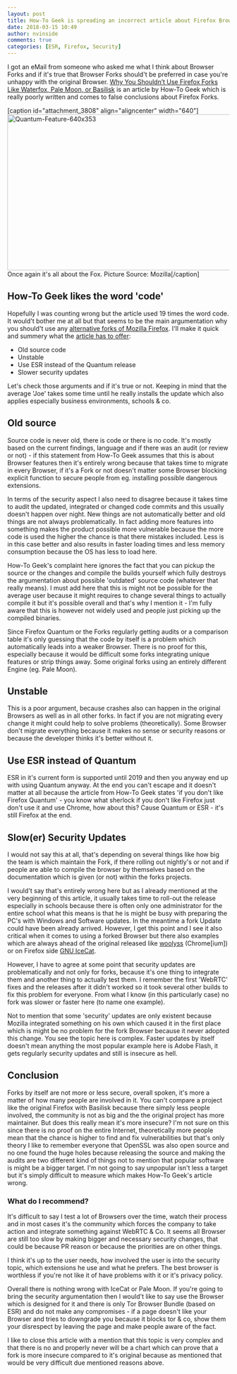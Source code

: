 ```yaml
---
layout: post
title: How-To Geek is spreading an incorrect article about Firefox Browser Forks
date: 2018-03-15 10:49
author: nvinside
comments: true
categories: [ESR, Firefox, Security]
---
```

I got an eMail from someone who asked me what I think about Browser Forks and if it's true that Browser Forks should't be preferred in case you're unhappy with the original Browser. <a href="https://www.howtogeek.com/335712/update-why-you-shouldnt-use-waterfox-pale-moon-or-basilisk/" target="_blank" rel="noopener">Why You Shouldn’t Use Firefox Forks Like Waterfox, Pale Moon, or Basilisk</a> is an article by How-To Geek which is really poorly written and comes to false conclusions about Firefox Forks.

[caption id="attachment_3808" align="aligncenter" width="640"]<img class=" size-full wp-image-3808 aligncenter" src="https://chefkochblog.files.wordpress.com/2018/03/quantum-feature-640x353.png" alt="Quantum-Feature-640x353" width="640" height="353" /> Once again it's all about the Fox. Picture Source: Mozilla[/caption]

<!--more-->

<h2>How-To Geek likes the word 'code'</h2>

Hopefully I was counting wrong but the article used 19 times the word code. It would't bother me at all but that seems to be the main argumentation why you should't use any <a href="https://en.wikipedia.org/wiki/Category:Web_browsers_based_on_Firefox" target="_blank" rel="noopener">alternative forks of Mozilla Firefox</a>. I'll make it quick and summery what the <a href="https://www.howtogeek.com/335712/update-why-you-shouldnt-use-waterfox-pale-moon-or-basilisk/" target="_blank" rel="noopener">article has to offer</a>:

<ul>
    <li>Old source code</li>
    <li>Unstable</li>
    <li>Use ESR instead of the Quantum release</li>
    <li>Slower security updates</li>
</ul>

Let's check those arguments and if it's true or not. Keeping in mind that the average 'Joe' takes some time until he really installs the update which also applies especially business environments, schools &amp; co.

<h2>Old source</h2>

Source code is never old, there is code or there is no code. It's mostly based on the current findings, language and if there was an audit (or review or not) - if this statement from How-To Geek assumes that this is about Browser features then it's entirely wrong because that takes time to migrate in every Browser, if it's a Fork or not doesn't matter some Browser blocking explicit function to secure people from eg. installing possible dangerous extensions.

In terms of the security aspect I also need to disagree because it takes time to audit the updated, integrated or changed code commits and this usually doesn't happen over night. New things are not automatically better and old things are not always problematically. In fact adding more features into something makes the product possible more vulnerable because the more code is used the higher the chance is that there mistakes included. Less is in this case better and also results in faster loading times and less memory consumption because the OS has less to load here.

How-To Geek's complaint here ignores the fact that you can pickup the source or the changes and compile the builds yourself which fully destroys the argumentation about possible 'outdated' source code (whatever that really means). I must add here that this is might not be possible for the average user because it might requires to change several things to actually compile it but it's possible overall and that's why I mention it - I'm fully aware that this is however not widely used and people just picking up the compiled binaries.

Since Firefox Quantum or the Forks regularly getting audits or a comparison table it's only guessing that the code by itself is a problem which automatically leads into a weaker Browser. There is no proof for this, especially because it would be difficult some forks integrating unique features or strip things away. Some original forks using an entirely different Engine (eg. Pale Moon).

<h2>Unstable</h2>

This is a poor argument, because crashes also can happen in the original Browsers as well as in all other forks. In fact if you are not migrating every change it might could help to solve problems (theoretically). Some Browser don't migrate everything because it makes no sense or security reasons or because the developer thinks it's better without it.

<h2>Use ESR instead of Quantum</h2>

ESR in it's current form is supported until 2019 and then you anyway end up with using Quantum anyway. At the end you can't escape and it doesn't matter at all because the article from How-To Geek states 'if you don't like Firefox Quantum' - you know what sherlock if you don't like Firefox just don't use it and use Chrome, how about this? Cause Quantum or ESR - it's still Firefox at the end.

<h2>Slow(er) Security Updates</h2>

I would not say this at all, that's depending on several things like how big the team is which maintain the Fork, if there rolling out nightly's or not and if people are able to compile the browser by themselves based on the documentation which is given (or not) within the forks projects.

I would't say that's entirely wrong here but as I already mentioned at the very beginning of this article, it usually takes time to roll-out the release especially in schools because there is often only one administrator for the entire school what this means is that he is might be busy with preparing the PC's with Windows and Software updates. In the meantime a fork Update could have been already arrived. However, I get this point and I see it also critical when it comes to using a forked Browser but there also examples which are always ahead of the original released like <a href="https://chromium.woolyss.com" target="_blank" rel="noopener">woolyss</a> (Chrome[ium]) or on Firefox side <a href="https://en.wikipedia.org/wiki/GNU_IceCat" target="_blank" rel="noopener">GNU IceCat</a>.

However, I have to agree at some point that security updates are problematically and not only for forks, because it's one thing to integrate them and another thing to actually test them. I remember the first 'WebRTC' fixes and the releases after it didn't worked so it took several other builds to fix this problem for everyone. From what I know (in this particularly case) no fork was slower or faster here (to name one example).

Not to mention that some 'security' updates are only existent because Mozilla integrated something on his own which caused it in the first place which is might be no problem for the fork Browser because it never adopted this change. You see the topic here is complex. Faster updates by itself doesn't mean anything the most popular example here is Adobe Flash, it gets regularly security updates and still is insecure as hell.

<h2>Conclusion</h2>

Forks by itself are not more or less secure, overall spoken, it's more a matter of how many people are involved in it. You can't compare a project like the original Firefox with Basilisk because there simply less people involved, the community is not as big and the the original project has more maintainer. But does this really mean it's more insecure? I'm not sure on this since there is no proof on the entire Internet, theoretically more people mean that the chance is higher to find and fix vulnerabilities but that's only theory I like to remember everyone that OpenSSL was also open source and no one found the huge holes because releasing the source and making the audits are two different kind of things not to mention that popular software is might be a bigger target. I'm not going to say unpopular isn't less a target but it's simply difficult to measure which makes How-To Geek's article wrong.

<h3>What do I recommend?</h3>

It's difficult to say I test a lot of Browsers over the time, watch their process and in most cases it's the community which forces the company to take action and integrate something against WebRTC &amp; Co. It seems all Browser are still too slow by making bigger and necessary security changes, that could be because PR reason or because the priorities are on other things.

I think it's up to the user needs, how involved the user is into the security topic, which extensions he use and what he prefers. The best browser is worthless if you're not like it of have problems with it or it's privacy policy.

Overall there is nothing wrong with IceCat or Pale Moon. If you're going to bring the security argumentation then I would't like to say use the Browser which is designed for it and there is only Tor Browser Bundle (based on ESR) and do not make any compromises - if a page doesn't like your Browser and tries to downgrade you because it blocks tor &amp; co, show them your disrespect by leaving the page and make people aware of the fact.

I like to close this article with a mention that this topic is very complex and that there is no and properly never will be a chart which can prove that a fork is more insecure compared to it's original because as mentioned that would be very difficult due mentioned reasons above.
